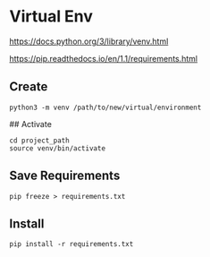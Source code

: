 # Virtual Env

https://docs.python.org/3/library/venv.html

https://pip.readthedocs.io/en/1.1/requirements.html

## Create

    python3 -m venv /path/to/new/virtual/environment

## Activate

    cd project_path
    source venv/bin/activate

## Save Requirements

    pip freeze > requirements.txt


## Install

    pip install -r requirements.txt
    
